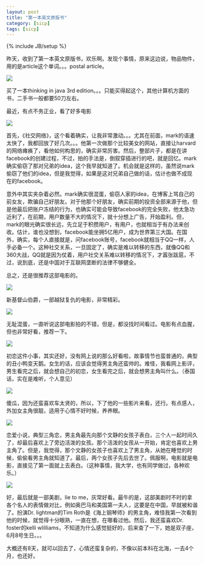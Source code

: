 ```yaml
---
layout: post
title: "第一本英文原版书"
category: [sicp]
tags: [sicp]
---
```

{% include JB/setup %}

昨天，收到了第一本英文原版书，欢乐啊。发现个事情，原来这边说，物品物件，用的是article这个单词。。。postal article。

![](https://lh4.googleusercontent.com/-VTGIa4oNfhY/TTaBfGNZh3I/AAAAAAAAAG4/6hrE_XRWIyk/s400/19012011252.jpg)

买了一本thinking in java 3rd edition。。。只能买得起这个，其他计算机方面的书，二手书一般都要50刀左右。

最近，有点不务正业，看了好多电影

![](https://lh6.googleusercontent.com/-3jeGARenp60/TTdr03X3BBI/AAAAAAAAAHU/97PQzy1hIoU/s400/s4387115.jpg)

首先，《社交网络》，这个看着确实，让我非常激动。。。尤其在前面，mark的语速太快了，我都回放了好几次。。。他第一次做那个比较美女的网站，直接让harvard的网络瘫痪了，看他如何构思的，确实非常厉害。然后，整部片子，都是在讲facebook的创建过程，不过，拍的手法是，倒叙穿插进行的吧，就是回忆。mark确实偷窃了那对兄弟的idea，这个我早就知道了。机会就是这样的，虽然说mark偷窃了他们的idea，但是我觉得，如果是这对兄弟自己做的话，估计也做不成现在的facebook。

意外中其实夹杂着必然。mark确实很混蛋，偷窃人家的idea，在博客上骂自己的前女友，欺骗自己好朋友。对于他那个好朋友，确实前期的投资全部来源于他，但是他最后把账户冻结的行为，也确实可能会导致facebook的完全失败，他太急功近利了，在前期，用户数量不大的情况下，就十分想上广告，开始盈利。但，mark的眼光确实很长远，先立足于积攒用户，有用户，也就相当于有办法来创收。估计，谁也没想到，facebook能坐拥5亿用户，成为世界第三大国。在国外，确实，每个人直接就是，问facebook账号，facebook就相当于QQ一样，人手必备一个。这种社交关系，一旦固定了，确实是难以转移的东西，就像QQ和360大战，QQ就是因为仗着，用户社交关系难以转移的情况下，才嚣张跋扈，不过，说到底，还是中国对于互联网垄断的法律不够健全。

总之，还是很推荐这部电影的。

![](https://lh6.googleusercontent.com/-P2kR3lCPe7I/TTdrO_jXeYI/AAAAAAAAAHQ/LUApDEUZzwk/s400/gFByB9Qygx_1148432614.jpg)

新基督山伯爵，一部越狱复仇的电影，非常精彩。

![](https://lh4.googleusercontent.com/-1nj4n-sj3-Y/TTdrOUCPrPI/AAAAAAAAAHA/kf9NvAvcGqI/s400/34a4d99759d9dd2bd21b7094.jpg)

无耻混蛋，一直听说这部电影拍的不错，但是，都没找时间看过。电影有点血腥，但也非常好看，推荐一下。

![](https://lh3.googleusercontent.com/-YVQioXdSyCk/TTdrOsHhkmI/AAAAAAAAAHI/0g_B1acbSFs/s400/1278919585432.jpg)

初恋这件小事，其实还好，没有网上说的那么好看啦，故事情节也蛮普通的，典型的丑小鸭变天鹅。女生的话，应该会觉得男主角还蛮帅的。难怪，我看网上影评，男生看完之后，就会想自己的初恋，女生看完之后，就会想男主角叫什么。（泰国话，实在是难听，个人意见）

![](https://lh5.googleusercontent.com/-CFUzfM3Gskw/TTdrOp8LmHI/AAAAAAAAAHM/D6e5SG7YmJM/s400/20089492835296.jpg)

傻瓜，因为还蛮喜欢车太贤的，所以，下了他的一些影片来看，还行。有点感人，外加女主角很靓，适用于心情不好时候，养养眼。

![](https://lh6.googleusercontent.com/-9TXDX2NNseM/TTdrOYYd1oI/AAAAAAAAAHE/9nB1P8t6QtM/s400/1309.jpg)

恋爱小说，典型三角恋，男主角最先向那个文静的女孩子表白，三个人一起时间久了，却最后喜欢上了旁边活泼的女孩。那个活泼的女孩从一开始，肯定也喜欢上男主角了。但是，我觉得，那个文静的女孩子也喜欢上了男主角，从她在睡觉的时候，偷偷看男主角就知道了。最后，两个女孩子先后去世了。佩服啊，电影就是电影，直接见了第一面就上去表白。（这种事情，我大学，也有同学做过，各种欢乐。）

![](https://lh5.googleusercontent.com/-v2jLWJQriBY/TTdr0yyKyRI/AAAAAAAAAHY/Eaqdbd4ognY/s400/ltms02%25E6%258B%25B7%25E8%25B4%259D.jpg)

好，最后就是一部美剧，lie to me，灰常好看。最牛的是，这部美剧时不时的拿各个名人的表情做对比，例如奥巴马和美国第一夫人，这要是在中国，早就被和谐了。扮演Dr. lightman的Tim Roth是《海上钢琴师》的男主角，难怪我第一次看到他的时候，就觉得十分眼熟，一直在想，在哪看过他。然后，我还蛮喜欢Dr. foster的kelli wlilliams，不知道为什么感觉挺好的，后来查了一下，她是双子座，6月8号生日。。。

大概还有8天，就可以回去了，心情还蛮复杂的，不像以前本科在北海，一去4个月，也还好。